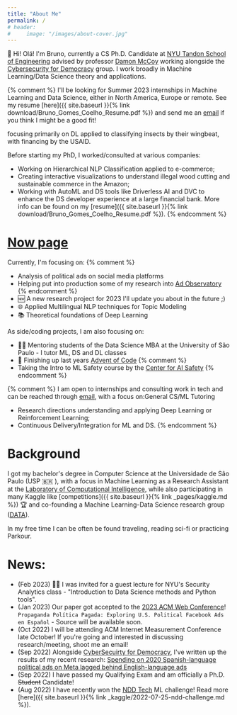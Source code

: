```yaml
---
title: "About Me"
permalink: /
# header:
#     image: "/images/about-cover.jpg"
---
```


👋 Hi! Olá! I'm Bruno, currently a CS Ph.D. Candidate at [NYU Tandon School of Engineering](https://engineering.nyu.edu/) advised by professor [Damon McCoy](http://damonmccoy.com/) working alongside the [Cybersecurity for Democracy](https://cybersecurityfordemocracy.org/) group.
I work broadly in Machine Learning/Data Science theory and applications.

{% comment %}
I'll be looking for Summer 2023 internships in Machine Learning and Data Science, either in North America, Europe or remote. See my resume [here]({{ site.baseurl }}{% link download/Bruno_Gomes_Coelho_Resume.pdf %}) and send me an [email](mailto:bruno.coelho@nyu.edu) if you think I might be a good fit!


focusing primarily on DL applied to classifying insects by their wingbeat, with financing by the USAID. 

Before starting my PhD, I worked/consulted at various companies:
- Working on Hierarchical NLP Classification applied to e-commerce;
- Creating interactive visualizations to understand illegal wood cutting and sustainable commerce in the Amazon;
- Working with AutoML and DS tools like Driverless AI and DVC to enhance the DS developer experience at a large financial bank.
More info can be found on my [resume]({{ site.baseurl }}{% link download/Bruno_Gomes_Coelho_Resume.pdf %}).
{% endcomment %}


# [Now page](https://nownownow.com/about)
Currently, I'm focusing on:
{% comment %}
- Analysis of political ads on social media platforms
- Helping put into production some of my research into [Ad Observatory](https://adobservatory.org/)
{% endcomment %}
- 🆕 A new research project for 2023 I'll update you about in the future ;)
- 🌐 Applied Multilingual NLP techniques for Topic Modeling
- 📚 Theoretical foundations of Deep Learning

As side/coding projects, I am also focusing on:
- 🧑‍🏫 Mentoring students of the Data Science MBA at the University of São Paulo - I tutor ML, DS and DL classes
- 🎄 Finishing up last years [Advent of Code](https://adventofcode.com/)
{% comment %}
- Taking the Intro to ML Safety course by the [Center for AI Safety](https://safe.ai/)
{% endcomment %}


{% comment %}
I am open to internships and consulting work in tech and can be reached through [email](mailto:bruno.coelho@nyu.edu), with a focus on:General CS/ML Tutoring
- Research directions understanding and applying Deep Learning or Reinforcement Learning;
- Continuous Delivery/Integration for ML and DS.
{% endcomment %}

# Background

I got my bachelor's degree in Computer Science at the Universidade de São Paulo (USP 🇧🇷 ), with a focus in Machine Learning as a Research Assistant at the [Laboratory of Computational Intelligence](http://labic.icmc.usp.br/), while also participating in many Kaggle like [competitions]({{ site.baseurl }}{% link _pages/kaggle.md %}) 🏆 and co-founding a Machine Learning-Data Science research group ([DATA](http://data.icmc.usp.br/)).

In my free time I can be often be found traveling, reading sci-fi or practicing Parkour. 

# News:
- (Feb 2023) 🧑‍🏫 I was invited for a guest lecture for NYU's Security Analytics class - "Introduction to Data Science methods and Python tools".
- (Jan 2023) Our paper got accepted to the [2023 ACM Web Conference](https://www2023.thewebconf.org)! `Propaganda Política Pagada: Exploring U.S. Political Facebook Ads en Español` - Source will be available soon.
- (Oct 2022) I will be attending ACM Internet Measurement Conference late October! If you're going and interested in discussing research/meeting, shoot me an email! 
- (Sep 2022) Alongside [CyberSecuirty for Democracy](https://cybersecurityfordemocracy.org/), I've written up the results of my recent research: [Spending on 2020 Spanish-language political ads on Meta lagged behind English-language ads](https://medium.com/cybersecurity-for-democracy/spending-on-2020-spanish-language-political-ads-on-meta-lagged-behind-english-language-ads-772fd22d4cee)
- (Sep 2022) I have passed my Qualifying Exam and am officially a Ph.D. ~~Student~~ Candidate!
- (Aug 2022) I have recently won the [NDD Tech](https://ndd.tech) ML challenge! Read more [here]({{ site.baseurl }}{% link _kaggle/2022-07-25-ndd-challenge.md %}).


